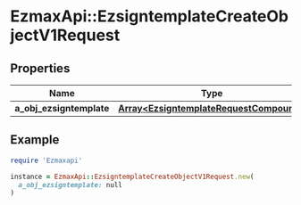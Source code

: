 # EzmaxApi::EzsigntemplateCreateObjectV1Request

## Properties

| Name | Type | Description | Notes |
| ---- | ---- | ----------- | ----- |
| **a_obj_ezsigntemplate** | [**Array&lt;EzsigntemplateRequestCompound&gt;**](EzsigntemplateRequestCompound.md) |  |  |

## Example

```ruby
require 'Ezmaxapi'

instance = EzmaxApi::EzsigntemplateCreateObjectV1Request.new(
  a_obj_ezsigntemplate: null
)
```


